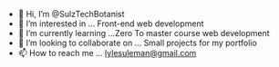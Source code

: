 - 👋 Hi, I’m @SulzTechBotanist
- 👀 I’m interested in ... Front-end web development
- 🌱 I’m currently learning ...Zero To master course web development
- 💞️ I’m looking to collaborate on ... Small projects for my portfolio
- 📫 How to reach me ... lylesuleman@gmail.com

<!---
SulzTechBotanist/SulzTechBotanist is a ✨ special ✨ repository because its `README.md` (this file) appears on your GitHub profile.
You can click the Preview link to take a look at your changes.
--->
